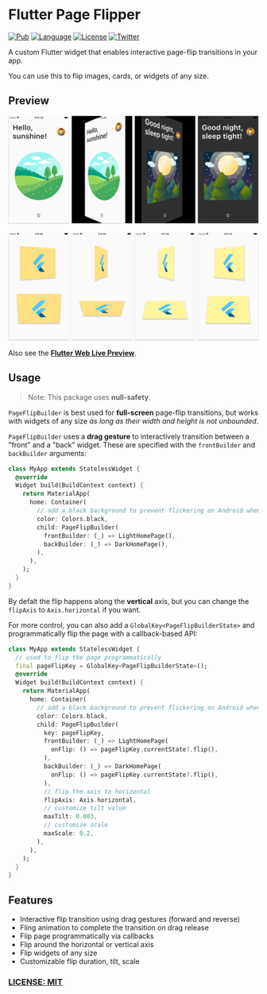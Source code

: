 
# Flutter Page Flipper

[![Pub](https://img.shields.io/pub/v/page_flip_builder.svg)](https://pub.dev/packages/page_flip_builder)
[![Language](https://img.shields.io/badge/dart-2.12.0-informational.svg)](https://dart.dev/)
[![License](https://img.shields.io/badge/license-MIT-lightgrey.svg)](http://mit-license.org)
[![Twitter](https://img.shields.io/badge/twitter-@biz84-blue.svg)](http://twitter.com/biz84)

A custom Flutter widget that enables interactive page-flip transitions in your app.

You can use this to flip images, cards, or widgets of any size.

## Preview

![Page Flip screenshots](https://raw.githubusercontent.com/bizz84/page_flip_builder/main/.github/images/page-flip-transition.png)

![Card Flip screenshots](https://raw.githubusercontent.com/bizz84/page_flip_builder/main/.github/images/cards-flip-transition.png)

Also see the **[Flutter Web Live Preview](https://page-flip-demo.web.app/#/)**.

## Usage

> Note: This package uses **null-safety**.

`PageFlipBuilder` is best used for **full-screen** page-flip transitions, but works with widgets of any size _as long as their width and height is not unbounded_.

`PageFlipBuilder` uses a **drag gesture** to interactively transition between a "front" and a "back" widget. These are specified with the `frontBuilder` and `backBuilder` arguments:

```dart
class MyApp extends StatelessWidget {
  @override
  Widget build(BuildContext context) {
    return MaterialApp(
      home: Container(
        // add a black background to prevent flickering on Android when the page flips
        color: Colors.black,
        child: PageFlipBuilder(
          frontBuilder: (_) => LightHomePage(),
          backBuilder: (_) => DarkHomePage(),
        ),
      ),
    );
  }
}
```

By defalt the flip happens along the **vertical** axis, but you can change the `flipAxis` to `Axis.horizontal` if you want.

For more control, you can also add a `GlobalKey<PageFlipBuilderState>` and programmatically flip the page with a callback-based API:

```dart
class MyApp extends StatelessWidget {
  // used to flip the page programmatically
  final pageFlipKey = GlobalKey<PageFlipBuilderState>();
  @override
  Widget build(BuildContext context) {
    return MaterialApp(
      home: Container(
        // add a black background to prevent flickering on Android when the page flips
        color: Colors.black,
        child: PageFlipBuilder(
          key: pageFlipKey,
          frontBuilder: (_) => LightHomePage(
            onFlip: () => pageFlipKey.currentState?.flip(),
          ),
          backBuilder: (_) => DarkHomePage(
            onFlip: () => pageFlipKey.currentState?.flip(),
          ),
          // flip the axis to horizontal
          flipAxis: Axis.horizontal,
          // customize tilt value
          maxTilt: 0.003,
          // customize scale
          maxScale: 0.2,
        ),
      ),
    );
  }
}
```

## Features

- Interactive flip transition using drag gestures (forward and reverse)
- Fling animation to complete the transition on drag release
- Flip page programmatically via callbacks
- Flip around the horizontal or vertical axis
- Flip widgets of any size
- Customizable flip duration, tilt, scale

### [LICENSE: MIT](LICENSE)